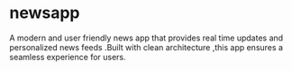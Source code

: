 # newsapp
A modern and user friendly news app that provides real time updates and personalized news feeds .Built with clean architecture ,this app ensures a seamless experience for users.
